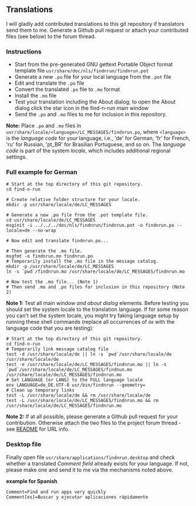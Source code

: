 ## Translations

I will gladly add contributed translations to this git repository if
translators send them to me. Generate a Github pull request or attach your
contributed files (see below) to the forum thread.

### Instructions

 * Start from the pre-generated GNU gettext Portable Object format
   template file `usr/share/doc/nls/findnrun/findnrun.pot`
 * Generate a new `.po` file for your local language from the `.pot` file
 * Edit and translate the `.po` file
 * Convert the translated `.po` file to `.mo` format
 * Install the `.mo` file
 * Test your translation including the About dialog; to open the About
   dialog click the star icon in the find-n-run main window
 * Send the `.po` and `.mo` files to me for inclusion in this repository.

**Note:** Place `.po` and `.mo` files in
`usr/share/locale/<language>/LC_MESSAGES/findnrun.po`, where `<language>` is
the _language code_ for your language, i.e., 'de' for German, 'fr' for French,
'ru' for Russian, 'pt\_BR' for Brasilian Portuguese, and so on. The _language code_ is part of the system _locale_, which includes additional regional settings.

### Full example for German

    # Start at the top directory of this git repository.
    cd find-n-run

    # Create relative folder structure for your locale.
    mkdir -p usr/share/locale/de/LC_MESSAGES

    # Generate a new .po file from the .pot template file.
    cd usr/share/locale/de/LC_MESSAGES
    msginit -i ../../../doc/nls/findnrun/findnrun.pot -o findnrun.po --locale=de --no-wrap

    # Now edit and translate findnrun.po...

    # Then generate the .mo file.
    msgfmt -o findnrun.mo findnrun.po
    # Temporarily install the .mo file in the message catalog.
    mkdir -p /usr/share/locale/de/LC_MESSAGES
    ln -s `pwd`/findnrun.mo /usr/share/locale/de/LC_MESSAGES/findnrun.mo

    # Now test the .mo file... (Note 1)
    # Then send .mo and .po files for inclusion in this repository (Note 2)

**Νote 1:** Test all main window _and about dialog_ elements. Before testing you should set the system locale to the translation language. If for some reason you can't set the system locale, you might try faking language setup by running these shell commands (replace all occurrences of `de` with the language code that you are testing):

    # Start at the top directory of this git repository.
    cd find-n-run
    # Temporarily link message catalog file
    test -d /usr/share/locale/de || ln -s `pwd`/usr/share/locale/de /usr/share/locale/de
    test -e /usr/share/locale/de/LC_MESSAGES/findnrun.mo || ln -s `pwd`/usr/share/locale/de/LC_MESSAGES/findnun.mo /usr/share/locale/de/LC_MESSAGES/findnrun.mo
    # Set LANGUAGE (or LANG) to the FULL language locale
    env LANGUAGE=de_DE.UTF-8 usr/bin/findnrun --geometry=
    # Clean up temporary links
    test -L /usr/share/locale/de && rm /usr/share/locale/de
    test -L /usr/share/locale/de/LC_MESSAGES/findnrun.mo && rm /usr/share/locale/de/LC_MESSAGES/findnrun.mo

**Note 2:** If at all possible, please generate a Github pull request for your contribution. Otherwise attach the two files to the project forum thread - see [README](README.md) for URL info.

### Desktop file

Finally open file `usr/share/applications/findnrun.desktop` and check whether
a translated _Comment field_ already exists for your language. If not,
please make one and send it to me via the mechanisms noted above.

**example for Spanish**

    Comment=Find and run apps very quickly
    Comment[es]=Buscar y ejecutar aplicaciones rápidamente

